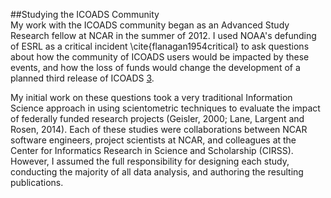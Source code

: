 ##Studying the ICOADS Community
<br> 
My work with the ICOADS community began as an Advanced Study Research fellow at NCAR in the summer of 2012. I used NOAA's defunding of ESRL as a critical incident \cite{flanagan1954critical} to ask questions about how  the community of ICOADS users would be impacted by these events, and how the loss of funds would change the development of a planned third release of ICOADS [3](#3). 

My initial work on these questions took a very traditional Information Science approach in using scientometric techniques to evaluate the impact of federally funded research projects (Geisler, 2000; Lane, Largent and Rosen, 2014).  Each of these studies were collaborations between NCAR software engineers, project scientists at NCAR, and colleagues at the Center for Informatics Research in Science and Scholarship (CIRSS). However, I assumed the full responsibility for designing each study, conducting the majority of all data analysis, and authoring the resulting publications. 